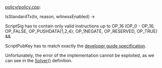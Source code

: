[policy/policy.cpp](https://github.com/bitcoin/bitcoin/blob/master/src/policy/policy.cpp): 

IsStandardTx(tx, reason, witnessEnabled) -> 

ScriptSig has to contain only valid instructions up to OP_16 (OP_0 - OP_16, OP_FALSE, OP_PUSHDATA{1,2,4}, OP_1NEGATE, OP_RESERVED, OP_TRUE) && 

ScriptPubKey has to match exactly the [developer guide specification](https://bitcoin.org/en/developer-guide#standard-transactions).

Unfortunately, the error of the implementation cannot be exploited, as we can see in the [Solver()](https://github.com/bitcoin/bitcoin/blob/6dbcc74a0e0a7d45d20b03bb4eb41a027397a21d/src/script/standard.cpp#L40) definition.
